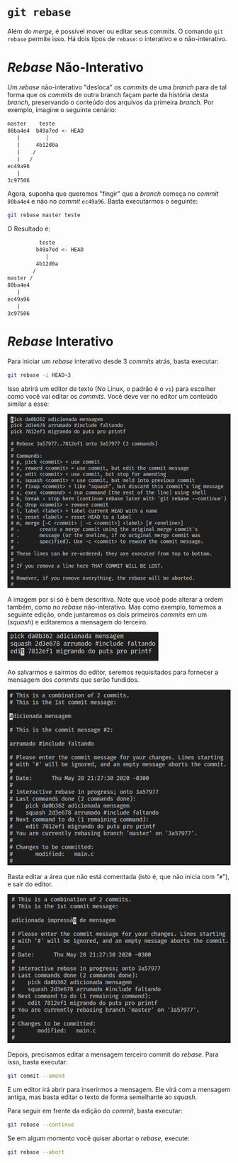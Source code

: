# `git rebase`

Além do _merge_, é possível mover ou editar seus commits. O comando `git rebase`
permite isso. Há dois tipos de `rebase`: o interativo e o não-interativo.

# _Rebase_ Não-Interativo

Um _rebase_ não-interativo "desloca" os _commits_ de uma _branch_ para de tal
forma que os _commits_ de outra branch façam parte da história desta _branch_,
preservando o conteúdo dos arquivos da primeira _branch_. Por exemplo, imagine o
seguinte cenário:
```
master    teste
80ba4e4  b49a7ed <- HEAD
   |        |
   |     4b12d0a
   |    /
   |   /
ec49a96
   |
3c97506
```

Agora, suponha que queremos "fingir" que a _branch_ começa no _commit_ `80ba4e4`
e não no _commit_ `ec49a96`. Basta executarmos o seguinte:
```sh
git rebase master teste
```

O Resultado é:
```
          teste
         b49a7ed <- HEAD
            |
         4b12d0a
        /
master /
80ba4e4
   |
ec49a96
   |
3c97506
```

# _Rebase_ Interativo

Para iniciar um _rebase_ interativo desde 3 _commits_ atrás, basta executar:
```sh
git rebase -i HEAD~3
```

Isso abrirá um editor de texto (No Linux, o padrão é o `vi`) para escolher como
você vai editar os _commits_. Você deve ver no editor um conteúdo similar a
esse:

![texto descrevendo um rebase interativo](./git-rebase-1.png)

A imagem por si só é bem descritiva. Note que você pode alterar a ordem também,
como no _rebase_ não-interativo. Mas como exemplo, tomemos a seguinte edição,
onde juntaremos os dois primeiros _commits_ em um (_squash_) e editaremos a
mensagem do terceiro.

![texto descrevendo um rebase interativo editado](./git-rebase-2.png)

Ao salvarmos e saírmos do editor, seremos requisitados para fornecer a mensagem
dos _commits_ que serão fundidos.

![texto descrevendo um squash](./git-rebase-3.png)

Basta editar a área que não está comentada (isto é, que não inicia com "`#`"),
e sair do editor.

![texto descrevendo um squash editado](./git-rebase-4.png)

Depois, precisamos editar a mensagem terceiro commit do _rebase_. Para isso,
basta executar:
```sh
git commit --amend
```

E um editor irá abrir para inserirmos a mensagem. Ele virá com a mensagem
antiga, mas basta editar o texto de forma semelhante ao _squash_.

Para seguir em frente da edição do _commit_, basta executar:
```sh
git rebase --continue
```

Se em algum momento você quiser abortar o _rebase_, execute:
```sh
git rebase --abort
```
